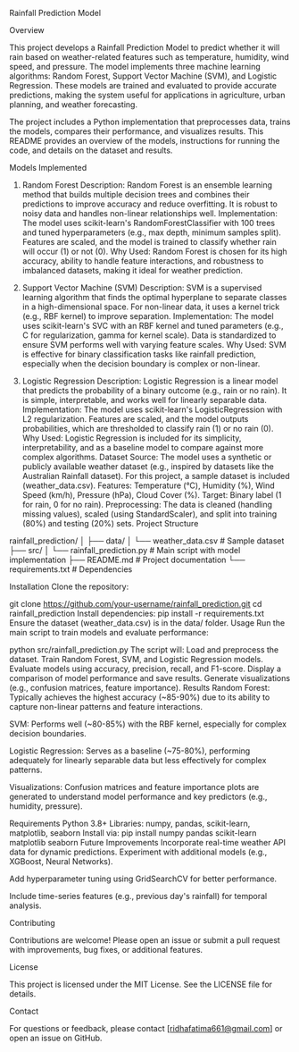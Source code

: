 Rainfall Prediction Model

Overview

This project develops a Rainfall Prediction Model to predict whether it will rain based on weather-related features such as temperature, humidity, wind speed, and pressure. The model implements three machine learning algorithms: Random Forest, Support Vector Machine (SVM), and Logistic Regression. These models are trained and evaluated to provide accurate predictions, making the system useful for applications in agriculture, urban planning, and weather forecasting.

The project includes a Python implementation that preprocesses data, trains the models, compares their performance, and visualizes results. This README provides an overview of the models, instructions for running the code, and details on the dataset and results.

Models Implemented
1. Random Forest Description: Random Forest is an ensemble learning method that builds multiple decision trees and combines their predictions to improve accuracy and reduce overfitting. It is robust to noisy data and handles non-linear relationships well.
Implementation: The model uses scikit-learn's RandomForestClassifier with 100 trees and tuned hyperparameters (e.g., max depth, minimum samples split). Features are scaled, and the model is trained to classify whether rain will occur (1) or not (0).
Why Used: Random Forest is chosen for its high accuracy, ability to handle feature interactions, and robustness to imbalanced datasets, making it ideal for weather prediction.

2. Support Vector Machine (SVM)
Description: SVM is a supervised learning algorithm that finds the optimal hyperplane to separate classes in a high-dimensional space. For non-linear data, it uses a kernel trick (e.g., RBF kernel) to improve separation.
Implementation: The model uses scikit-learn's SVC with an RBF kernel and tuned parameters (e.g., C for regularization, gamma for kernel scale). Data is standardized to ensure SVM performs well with varying feature scales.
Why Used: SVM is effective for binary classification tasks like rainfall prediction, especially when the decision boundary is complex or non-linear.
3. Logistic Regression
Description: Logistic Regression is a linear model that predicts the probability of a binary outcome (e.g., rain or no rain). It is simple, interpretable, and works well for linearly separable data.
Implementation: The model uses scikit-learn's LogisticRegression with L2 regularization. Features are scaled, and the model outputs probabilities, which are thresholded to classify rain (1) or no rain (0).
Why Used: Logistic Regression is included for its simplicity, interpretability, and as a baseline model to compare against more complex algorithms.
Dataset
Source: The model uses a synthetic or publicly available weather dataset (e.g., inspired by datasets like the Australian Rainfall dataset). For this project, a sample dataset is included (weather_data.csv).
Features: Temperature (°C), Humidity (%), Wind Speed (km/h), Pressure (hPa), Cloud Cover (%).
Target: Binary label (1 for rain, 0 for no rain).
Preprocessing: The data is cleaned (handling missing values), scaled (using StandardScaler), and split into training (80%) and testing (20%) sets.
Project Structure

rainfall_prediction/
│
├── data/
│   └── weather_data.csv       # Sample dataset
├── src/
│   └── rainfall_prediction.py # Main script with model implementation
├── README.md                  # Project documentation
└── requirements.txt           # Dependencies

Installation
Clone the repository:

git clone https://github.com/your-username/rainfall_prediction.git
cd rainfall_prediction
Install dependencies:
pip install -r requirements.txt
Ensure the dataset (weather_data.csv) is in the data/ folder.
Usage
Run the main script to train models and evaluate performance:

python src/rainfall_prediction.py
The script will:
Load and preprocess the dataset.
Train Random Forest, SVM, and Logistic Regression models.
Evaluate models using accuracy, precision, recall, and F1-score.
Display a comparison of model performance and save results.
Generate visualizations (e.g., confusion matrices, feature importance).
Results
Random Forest: Typically achieves the highest accuracy (~85-90%) due to its ability to capture non-linear patterns and feature interactions.

SVM: Performs well (~80-85%) with the RBF kernel, especially for complex decision boundaries.

Logistic Regression: Serves as a baseline (~75-80%), performing adequately for linearly separable data but less effectively for complex patterns.

Visualizations: Confusion matrices and feature importance plots are generated to understand model performance and key predictors (e.g., humidity, pressure).

Requirements
Python 3.8+
Libraries: numpy, pandas, scikit-learn, matplotlib, seaborn
Install via:
pip install numpy pandas scikit-learn matplotlib seaborn
Future Improvements
Incorporate real-time weather API data for dynamic predictions.
Experiment with additional models (e.g., XGBoost, Neural Networks).

Add hyperparameter tuning using GridSearchCV for better performance.

Include time-series features (e.g., previous day's rainfall) for temporal analysis.

Contributing

Contributions are welcome! Please open an issue or submit a pull request with improvements, bug fixes, or additional features.

License

This project is licensed under the MIT License. See the LICENSE file for details.

Contact

For questions or feedback, please contact [ridhafatima661@gmail.com] or open an issue on GitHub.
